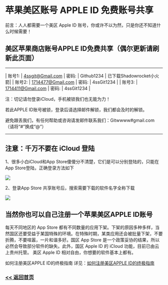 # 苹果美区账号 APPLE ID 免费账号共享

前言：人人都需要一个美区 Apple ID 账号，你或许不以为然，只是你还不知道什么时候需要！

## 美区苹果商店账号APPLE ID免费共享（偶尔更新请刷新此页面）

<hr>

| 账号1: | 4ssgit@Gmail.com | 密码: | Github1234 | 已下载Shadowrocket小火箭|
| 账号2: | 1714477@Gmail.com | 密码: | 4ssGit1234 | 
| 账号3: | 1714411@Gmail.com | 密码: | 4ssGit1234 | 

注：切记请勿登录iCloud，手机被锁我们也无能为力！

若此APPLE ID账号被锁，登录后请选择邮件解锁，我们都会及时的解锁。

避免跟丢我们，有任何帮助或咨询请发邮件联系我们：Gitwwww#gmail.com （请将“#”换成“@”）

<hr>

## 注意：千万不要在 iCloud 登陆

1、很多小白iCloud和App Store傻傻分不清楚，它们是可以分别登陆的，只能在App Store登陆，正确登录方法如下

![](/img/AppStore.jpg)

2、登录App Store 共享账号后，搜索需要下载的软件名字全称下载

![](/img/app1.png)

## 当然你也可以自己注册一个苹果美区APPLE ID账号

每天不同地区的 App Store 都有不同数量的应用下架。下架的原因多种多样，当然国区还要受益于某国特殊的环境。在特殊时期，某类应用还会被批量下架，不要折腾，不要喧嚣，一片和谐多好。国区 App Store 是一个政策妥协的结果，所以必然会导致部分软件的缺失。此外，国区 Apple ID 的 iCloud 功能，目前已由云上贵州托管。
美区 Apple ID 相对自由，你想要的软件基本上都有。

如何注册美区APPLE ID的终极指南 详见：[如何注册美区APPLE ID的终极指南](https://shadowsockshelp.github.io/Shadowsocks/apple-id.html)

### [<< 返回首页](https://shadowsockshelp.github.io/Shadowsocks/)
